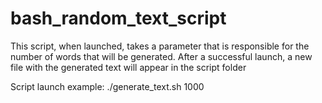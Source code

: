 # bash_random_text_script
This script, when launched, takes a parameter that is responsible for the number of words that will be generated. After a successful launch, a new file with the generated text will appear in the script folder

Script launch example:  ./generate_text.sh 1000
